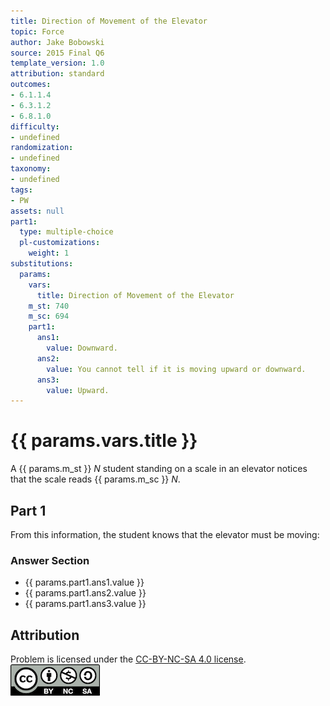 ```yaml
---
title: Direction of Movement of the Elevator
topic: Force
author: Jake Bobowski
source: 2015 Final Q6
template_version: 1.0
attribution: standard
outcomes:
- 6.1.1.4
- 6.3.1.2
- 6.8.1.0
difficulty:
- undefined
randomization:
- undefined
taxonomy:
- undefined
tags:
- PW
assets: null
part1:
  type: multiple-choice
  pl-customizations:
    weight: 1
substitutions:
  params:
    vars:
      title: Direction of Movement of the Elevator
    m_st: 740
    m_sc: 694
    part1:
      ans1:
        value: Downward.
      ans2:
        value: You cannot tell if it is moving upward or downward.
      ans3:
        value: Upward.
---
```

# {{ params.vars.title }}
A {{ params.m_st }} $N$ student standing on a scale in an elevator notices that the scale reads {{ params.m_sc }} $N$.

## Part 1

From this information, the student knows that the elevator must be moving:

### Answer Section

- {{ params.part1.ans1.value }}
- {{ params.part1.ans2.value }}
- {{ params.part1.ans3.value }}

## Attribution

Problem is licensed under the [CC-BY-NC-SA 4.0 license](https://creativecommons.org/licenses/by-nc-sa/4.0/).<br> ![The Creative Commons 4.0 license requiring attribution-BY, non-commercial-NC, and share-alike-SA license.](https://raw.githubusercontent.com/firasm/bits/master/by-nc-sa.png)